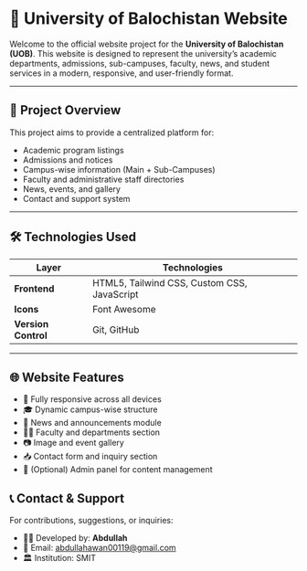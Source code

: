 # 🏫 University of Balochistan Website

Welcome to the official website project for the **University of Balochistan (UOB)**. This website is designed to represent the university’s academic departments, admissions, sub-campuses, faculty, news, and student services in a modern, responsive, and user-friendly format.

---

## 📌 Project Overview

This project aims to provide a centralized platform for:

* Academic program listings
* Admissions and notices
* Campus-wise information (Main + Sub-Campuses)
* Faculty and administrative staff directories
* News, events, and gallery
* Contact and support system

---

## 🛠️ Technologies Used

| Layer               | Technologies                                 |
| ------------------- | -------------------------------------------- |
| **Frontend**        | HTML5, Tailwind CSS, Custom CSS, JavaScript  |
| **Icons**           | Font Awesome                                 |
| **Version Control** | Git, GitHub                                  |

---

## 🌐 Website Features

* 📱 Fully responsive across all devices
* 🎓 Dynamic campus-wise structure
* 📰 News and announcements module
* 🧑‍🎓 Faculty and departments section
* 📷 Image and event gallery
* 📥 Contact form and inquiry section
* 🔐 (Optional) Admin panel for content management




## 📞 Contact & Support

For contributions, suggestions, or inquiries:

* 👨‍💻 Developed by: **Abdullah**
* 📧 Email: [abdullahawan00119@gmail.com](mailto:abdullahawan00119@gmail.com)
* 🏛️ Institution: SMIT



